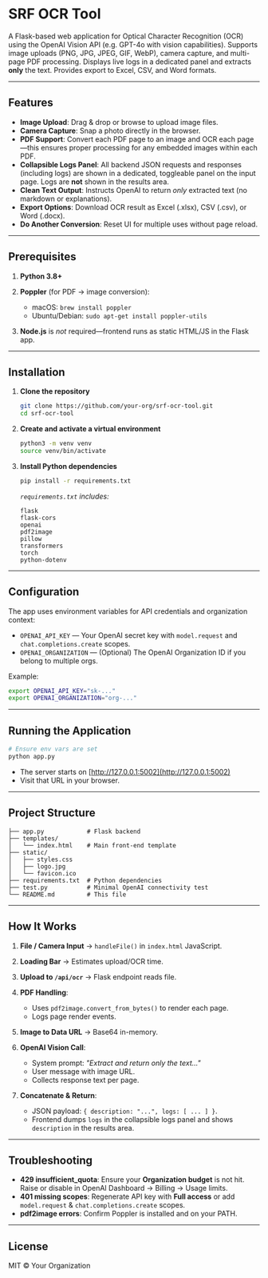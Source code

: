 # SRF OCR Tool

A Flask-based web application for Optical Character Recognition (OCR) using the OpenAI Vision API (e.g. GPT-4o with vision capabilities). Supports image uploads (PNG, JPG, JPEG, GIF, WebP), camera capture, and multi-page PDF processing. Displays live logs in a dedicated panel and extracts **only** the text. Provides export to Excel, CSV, and Word formats.

---

## Features

* **Image Upload**: Drag & drop or browse to upload image files.
* **Camera Capture**: Snap a photo directly in the browser.
* **PDF Support**: Convert each PDF page to an image and OCR each page—this ensures proper processing for any embedded images within each PDF.
* **Collapsible Logs Panel**: All backend JSON requests and responses (including logs) are shown in a dedicated, toggleable panel on the input page. Logs are **not** shown in the results area.
* **Clean Text Output**: Instructs OpenAI to return *only* extracted text (no markdown or explanations).
* **Export Options**: Download OCR result as Excel (.xlsx), CSV (.csv), or Word (.docx).
* **Do Another Conversion**: Reset UI for multiple uses without page reload.

---

## Prerequisites

1. **Python 3.8+**
2. **Poppler** (for PDF → image conversion):

   * macOS: `brew install poppler`
   * Ubuntu/Debian: `sudo apt-get install poppler-utils`
3. **Node.js** is *not* required—frontend runs as static HTML/JS in the Flask app.

---

## Installation

1. **Clone the repository**

   ```bash
   git clone https://github.com/your-org/srf-ocr-tool.git
   cd srf-ocr-tool
   ```

2. **Create and activate a virtual environment**

   ```bash
   python3 -m venv venv
   source venv/bin/activate
   ```

3. **Install Python dependencies**

   ```bash
   pip install -r requirements.txt
   ```

   *`requirements.txt` includes:*

   ```text
   flask
   flask-cors
   openai
   pdf2image
   pillow
   transformers
   torch
   python-dotenv
   ```

---

## Configuration

The app uses environment variables for API credentials and organization context:

* `OPENAI_API_KEY` — Your OpenAI secret key with `model.request` and `chat.completions.create` scopes.
* `OPENAI_ORGANIZATION` — (Optional) The OpenAI Organization ID if you belong to multiple orgs.

Example:

```bash
export OPENAI_API_KEY="sk-..."
export OPENAI_ORGANIZATION="org-..."
```

---

## Running the Application

```bash
# Ensure env vars are set
python app.py
```

* The server starts on [http://127.0.0.1:5002](http://127.0.0.1:5002)
* Visit that URL in your browser.

---

## Project Structure

```
├── app.py            # Flask backend
├── templates/
│   └── index.html    # Main front-end template
├── static/
│   ├── styles.css
│   ├── logo.jpg
│   └── favicon.ico
├── requirements.txt  # Python dependencies
├── test.py           # Minimal OpenAI connectivity test
└── README.md         # This file
```

---

## How It Works

1. **File / Camera Input** → `handleFile()` in `index.html` JavaScript.
2. **Loading Bar** → Estimates upload/OCR time.
3. **Upload to `/api/ocr`** → Flask endpoint reads file.
4. **PDF Handling**:

   * Uses `pdf2image.convert_from_bytes()` to render each page.
   * Logs page render events.
5. **Image to Data URL** → Base64 in-memory.
6. **OpenAI Vision Call**:

   * System prompt: _"Extract and return only the text..."_
   * User message with image URL.
   * Collects response text per page.
7. **Concatenate & Return**:

   * JSON payload: `{ description: "...", logs: [ ... ] }`.
   * Frontend dumps `logs` in the collapsible logs panel and shows `description` in the results area.

---

## Troubleshooting

* **429 insufficient_quota**: Ensure your **Organization budget** is not hit. Raise or disable in OpenAI Dashboard → Billing → Usage limits.
* **401 missing scopes**: Regenerate API key with **Full access** or add `model.request` & `chat.completions.create` scopes.
* **pdf2image errors**: Confirm Poppler is installed and on your PATH.

---

## License

MIT © Your Organization
